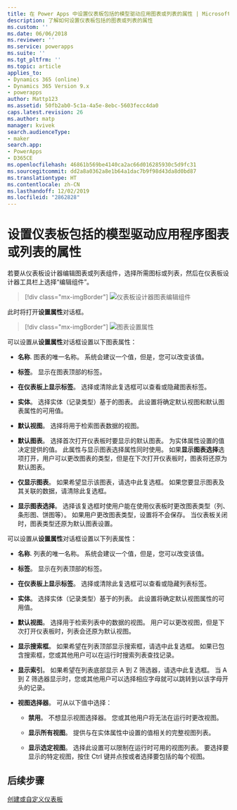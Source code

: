 ```yaml
---
title: 在 Power Apps 中设置仪表板包括的模型驱动应用图表或列表的属性 | MicrosoftDocs
description: 了解如何设置仪表板包括的图表或列表的属性
ms.custom: ''
ms.date: 06/06/2018
ms.reviewer: ''
ms.service: powerapps
ms.suite: ''
ms.tgt_pltfrm: ''
ms.topic: article
applies_to:
- Dynamics 365 (online)
- Dynamics 365 Version 9.x
- powerapps
author: Mattp123
ms.assetid: 50fb2ab0-5c1a-4a5e-8ebc-5603fecc4da0
caps.latest.revision: 26
ms.author: matp
manager: kvivek
search.audienceType:
- maker
search.app:
- PowerApps
- D365CE
ms.openlocfilehash: 46861b569be4140ca2ac66d016285930c5d9fc31
ms.sourcegitcommit: dd2a8a0362a8e1b64a1dac7b9f98d43da8d0bd87
ms.translationtype: HT
ms.contentlocale: zh-CN
ms.lasthandoff: 12/02/2019
ms.locfileid: "2862828"
---
```

# <a name="set-properties-for-a-model-driven-app-chart-or-list-included-in-a-dashboard"></a>设置仪表板包括的模型驱动应用程序图表或列表的属性

若要从仪表板设计器编辑图表或列表组件，选择所需图标或列表，然后在仪表板设计器工具栏上选择“编辑组件”。   
  > [!div class="mx-imgBorder"] 
  > ![仪表板设计器图表编辑组件](media/dashboard-chart-select.png)

此时将打开**设置属性**对话框。

  > [!div class="mx-imgBorder"] 
  > ![图表设置属性](media/set-properties-chart.png)  
 
可以设置从**设置属性**对话框设置以下图表属性：  
  
- **名称**. 图表的唯一名称。 系统会建议一个值，但是，您可以改变该值。  
  
- **标签**。 显示在图表顶部的标签。  
  
- **在仪表板上显示标签**。 选择或清除此复选框可以查看或隐藏图表标签。  
  
- **实体**。 选择实体（记录类型）基于的图表。 此设置将确定默认视图和默认图表属性的可用值。  
  
- **默认视图**。 选择将用于检索图表数据的视图。  
  
- **默认图表**。 选择首次打开仪表板时要显示的默认图表。 为实体属性设置的值决定提供的值。 此属性与显示图表选择属性同时使用。 如果**显示图表选择**选项打开，用户可以更改图表的类型，但是在下次打开仪表板时，图表将还原为默认图表。  
  
- **仅显示图表**。 如果希望显示该图表，请选中此复选框。 如果您要显示图表及其关联的数据，请清除此复选框。  
  
- **显示图表选择**。 选择该复选框时使用户能在使用仪表板时更改图表类型（列、条形图、饼图等）。 如果用户更改图表类型，设置将不会保存。 当仪表板关闭时，图表类型还原为默认图表设置。  
  
可以设置从**设置属性**对话框设置以下列表属性：  
  
- **名称**. 列表的唯一名称。 系统会建议一个值，但是，您可以改变该值。  
  
- **标签**。 显示在列表顶部的标签。  
  
- **在仪表板上显示标签**。 选择或清除此复选框可以查看或隐藏列表标签。  
  
- **实体**。 选择实体（记录类型）基于的列表。 此设置将确定默认视图属性的可用值。  
  
- **默认视图**。 选择用于检索列表中的数据的视图。 用户可以更改视图，但是下次打开仪表板时，列表会还原为默认视图。  
  
- **显示搜索框**。 如果希望在列表顶部显示搜索框，请选中此复选框。 如果已包含搜索框，您或其他用户可以在运行时搜索列表查找记录。  
  
- **显示索引**。 如果希望在列表底部显示 A 到 Z 筛选器，请选中此复选框。 当 A 到 Z 筛选器显示时，您或其他用户可以选择相应字母就可以跳转到以该字母开头的记录。  
  
- **视图选择器**。 可从以下值中选择：  
  
    - **禁用**。 不想显示视图选择器。 您或其他用户将无法在运行时更改视图。  
  
    - **显示所有视图**。 提供与在实体属性中设置的值相关的完整视图列表。  
  
    - **显示选定视图**。 选择此设置可以限制在运行时可用的视图列表。 要选择要显示的特定视图，按住 Ctrl 键并点按或者选择要包括的每个视图。  
 
## <a name="next-steps"></a>后续步骤  
 [创建或自定义仪表板](create-edit-dashboards.md)
